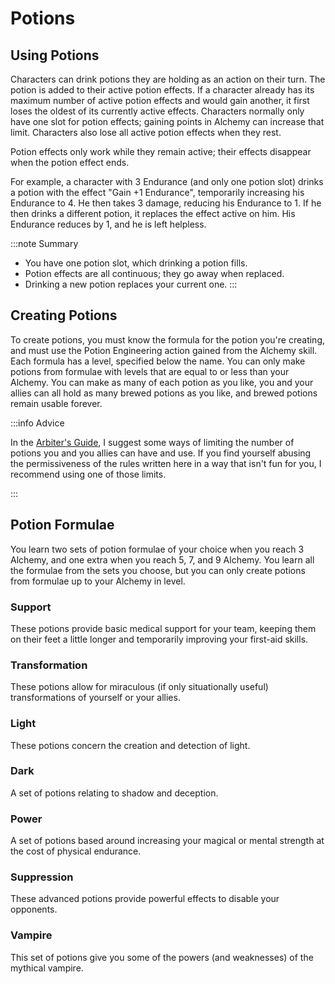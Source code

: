 # Potions

## Using Potions

Characters can drink potions they are holding as an action on their turn. The potion is added to their active potion effects. If a character already has its maximum number of active potion effects and would gain another, it first loses the oldest of its currently active effects. Characters normally only have one slot for potion effects; gaining points in Alchemy can increase that limit.
Characters also lose all active potion effects when they rest.

Potion effects only work while they remain active; their effects disappear when the potion effect ends.

For example, a character with 3 Endurance (and only one potion slot) drinks a potion with the effect "Gain +1 Endurance", temporarily increasing his Endurance to 4. He then takes 3 damage, reducing his Endurance to 1. If he then drinks a different potion, it replaces the effect active on him. His Endurance reduces by 1, and he is left helpless.

:::note Summary

- You have one potion slot, which drinking a potion fills.
- Potion effects are all continuous; they go away when replaced.
- Drinking a new potion replaces your current one.
  :::

## Creating Potions

To create potions, you must know the formula for the potion you're creating, and must use the Potion Engineering action gained from the Alchemy skill. Each formula has a level, specified below the name. You can only make potions from formulae with levels that are equal to or less than your Alchemy. You can make as many of each potion as you like, you and your allies can all hold as many brewed potions as you like, and brewed potions remain usable forever.

:::info Advice

In the [Arbiter's Guide](/arbiters-guide#potion-brewing-and-money-making), I suggest some ways of limiting the number of potions you and you allies can have and use. If you find yourself abusing the permissiveness of the rules written here in a way that isn't fun for you, I recommend using one of those limits.

:::

## Potion Formulae

You learn two sets of potion formulae of your choice when you reach 3 Alchemy, and one extra when you reach 5, 7, and 9 Alchemy. You learn all the formulae from the sets you choose, but you can only create potions from formulae up to your Alchemy in level.

### Support

These potions provide basic medical support for your team, keeping them on their feet a little longer and temporarily improving your first-aid skills.

<PotionCard
strength = {1}
title = "Anodyne Tea"
effect = "+1 Endurance." />

<PotionCard
strength = {3}
title = "Cure-All"
effect = "You suffer no ill effects from diseases. Any diseases you have do not get worse." />

<PotionCard
strength = {5}
title = "Nurse's Aid"
effect = "+2 Medicine, -2 Depths." />

<PotionCard
strength = {9}
title = "Anaesthesia"
effect = "+3 Endurance, -1 Energetics." />

### Transformation

These potions allow for miraculous (if only situationally useful) transformations of yourself or your allies.

<PotionCard
strength = {3}
title = "Buoyancy Oil"
effect = "You can walk on liquids." />

<PotionCard
strength = {5}
title = "Giant Juice"
effect = "Multiply your size by 2. You can lift and carry larger objects." />

<PotionCard
strength = {7}
title = "Liliputian Extract"
effect = "Divide your size by 2." />

### Light

These potions concern the creation and detection of light.

<PotionCard
strength = {1}
title = "Glow Tonic"
effect = "You emit light to a distance of 10 m." />

<PotionCard
strength = {5}
title = "Shine Splicer"
effect = "When you touch solid surfaces with your bare skin you leave a glowing residue. The residue lasts for ten minutes and emits light to a distance of 5 m." />

<PotionCard
strength = {5}
title = "Bottled Beacon"
effect = "While your eyes are open, radiant light from them illuminates anything within your field of vision to a distance of 30 m." />

<PotionCard
strength = {9}
title = "Luminous"
effect = "You emit light to a distance of 50 m. Other creatures within 5 m of you cannot see." />

### Dark

A set of potions relating to shadow and deception.

<PotionCard
strength = {3}
title = "Eyes Subterranean"
effect = "You can see in total darkness, but not in any other level of light." />

<PotionCard
strength = {7}
title = "Cthonic Concoction"
effect = "You can hide in dim light as if it were darkness, and creatures cannot see you in dim light if they aren't aware of you." />

<PotionCard
strength = {9}
title = "Unlight"
effect = "You are invisible." />

### Power

A set of potions based around increasing your magical or mental strength at the cost of physical endurance.

<PotionCard
  strength = {3}
  title = "Angel-Feather Tincture"
  effect = "+2 Spirituality, -2 Endurance." />

<PotionCard
  strength = {5}
  title = "Mind Oil"
  effect = "+2 Depths, -2 Endurance." />

<PotionCard
  strength = {7}
  title = "Lightning Syrup"
  effect = "+2 Energetics, -2 Endurance." />

### Suppression

These advanced potions provide powerful effects to disable your opponents.

<PotionCard
  strength = {5}
  title = "Neutralising Spirit"
  effect = "Your other potion effects do not apply." />

<PotionCard
  strength = {7}
  title = "Paralysing Toxin"
  effect = "Your speed is zero." />

<PotionCard
strength = {9}
title = "Suppressant"
effect = "You cannot cast spells." />

### Vampire

This set of potions give you some of the powers (and weaknesses) of the mythical vampire.

<PotionCard
  strength = {3}
  title = "Lightless Life"
  effect = "You do not need to sleep. Direct sunlight causes your skin to burn painfully." />

<PotionCard
  strength = {5}
  title = "Deathless Death"
  effect = "Poisons have no effect on you (this does not include negative potion effects). You do not need to breathe." />

<PotionCard
  strength = {7}
  title = "Cocktail of Roses"
  effect = "When you are rendered helpless, you immediately die and turn to dust. Attacks made using mundane weapons (except those made of or coated in silver) do not harm you." />

<PotionCard
  strength = {7}
  title = "Carmillan Cordial"
  effect = "You transform into mist. You can't take actions, can't be hurt, can fly, and can squeeze through any gap that smoke could. You can choose to end this potion effect at any time." />

<PotionCard
  strength = {9}
  title = "Eternity"
  effect = "You do not age." />
